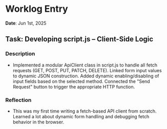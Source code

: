 # Worklog Entry
**Date**: Jun 1st, 2025

## Task: Developing script.js – Client-Side Logic

### Description
- Implemented a modular ApiClient class in script.js to handle all fetch requests (GET, POST, PUT, PATCH, DELETE). Linked form input values to dynamic JSON construction. Added dynamic enabling/disabling of input fields based on the selected method. Connected the "Send Request" button to trigger the appropriate HTTP function.

### Reflection
- This was my first time writing a fetch-based API client from scratch. Learned a lot about dynamic form handling and debugging fetch behavior in the browser.